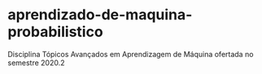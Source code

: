 # aprendizado-de-maquina-probabilistico
Disciplina Tópicos Avançados em Aprendizagem de Máquina ofertada no semestre 2020.2
